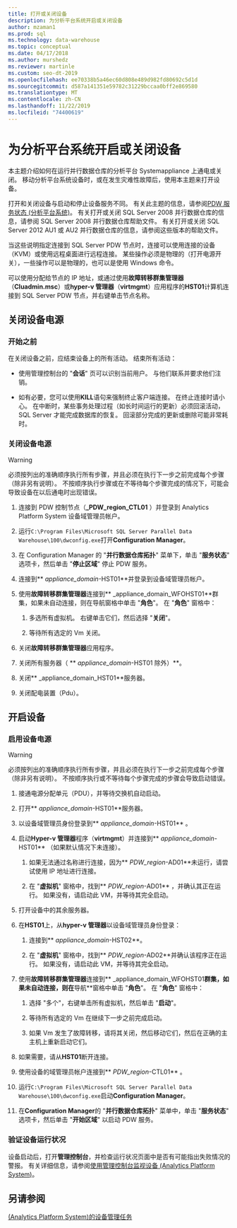 ```yaml
---
title: 打开或关闭设备
description: 为分析平台系统开启或关闭设备
author: mzaman1
ms.prod: sql
ms.technology: data-warehouse
ms.topic: conceptual
ms.date: 04/17/2018
ms.author: murshedz
ms.reviewer: martinle
ms.custom: seo-dt-2019
ms.openlocfilehash: ee70338b5a46ec60d808e489d982fd80692c5d1d
ms.sourcegitcommit: d587a141351e59782c31229bccaa0bff2e869580
ms.translationtype: MT
ms.contentlocale: zh-CN
ms.lasthandoff: 11/22/2019
ms.locfileid: "74400619"
---
```

# <a name="power-the-appliance-on-or-off-for-analytics-platform-system"></a>为分析平台系统开启或关闭设备
本主题介绍如何在运行并行数据仓库的分析平台 Systemappliance 上通电或关闭。 移动分析平台系统设备时，或在发生灾难性故障后，使用本主题来打开设备。  
  
打开和关闭设备与启动和停止设备服务不同。 有关此主题的信息，请参阅[PDW 服务状态 &#40;分析平台系统&#41;](pdw-services-status.md)。 有关打开或关闭 SQL Server 2008 并行数据仓库的信息，请参阅 SQL Server 2008 并行数据仓库帮助文件。 有关打开或关闭 SQL Server 2012 AU1 或 AU2 并行数据仓库的信息，请参阅这些版本的帮助文件。  
  
当这些说明指定连接到 SQL Server PDW 节点时，连接可以使用连接的设备（KVM）或使用远程桌面进行远程连接。 某些操作必须是物理的（打开电源开关），一些操作可以是物理的，也可以是使用 Windows 命令。  
  
可以使用分配给节点的 IP 地址，或通过使用**故障转移群集管理器**（**Cluadmin.msc**）或**hyper-v 管理器**（**virtmgmt**）应用程序的**HST01**计算机连接到 SQL Server PDW 节点，并右键单击节点名称。  
  
## <a name="PowerOff"></a>关闭设备电源  
  
### <a name="before-you-begin"></a>开始之前  
在关闭设备之前，应结束设备上的所有活动。 结束所有活动：  
  
-   使用管理控制台的 "**会话**" 页可以识别当前用户。 与他们联系并要求他们注销。  
  
-   如有必要，您可以使用**KILL**语句来强制终止客户端连接。 在终止连接时请小心。 在中断时，某些事务处理过程（如长时间运行的更新）必须回滚活动，SQL Server 才能完成数据库的恢复。 回滚部分完成的更新或删除可能非常耗时。  
  
### <a name="to-power-off-the-appliance"></a>关闭设备电源  
  
> [!WARNING]  
> 必须按列出的准确顺序执行所有步骤，并且必须在执行下一步之前完成每个步骤（除非另有说明）。 不按顺序执行步骤或在不等待每个步骤完成的情况下，可能会导致设备在以后通电时出现错误。  
  
1.  连接到 PDW 控制节点（**_PDW_region_CTL01** ）并登录到 Analytics Platform System 设备域管理员帐户。  
  
2.  运行`C:\Program Files\Microsoft SQL Server Parallel Data Warehouse\100\dwconfig.exe`打开**Configuration Manager**。  
  
3.  在 Configuration Manager 的 "**并行数据仓库拓扑**" 菜单下，单击 "**服务状态**" 选项卡，然后单击 "**停止区域**" 停止 PDW 服务。   
  
4.  连接到** _appliance_domain_-HST01**并登录到设备域管理员帐户。  
  
5.  使用**故障转移群集管理器**连接到** _appliance_domain_WFOHST01**群集，如果未自动连接，则在导航窗格中单击 "**角色**"。 在 "**角色**" 窗格中：  
  
    1.  多选所有虚拟机。 右键单击它们，然后选择 "**关闭**"。  
  
    2.  等待所有选定的 Vm 关闭。  
  
6.  关闭**故障转移群集管理器**应用程序。  
  
7. 关闭所有服务器（ ** _appliance_domain_-HST01 除外）**。  
  
8. 关闭** _appliance_domain_HST01**服务器。  
  
9. 关闭配电装置（Pdu）。  
  
## <a name="PowerOn"></a>开启设备  
  
### <a name="to-power-on-the-appliance"></a>启用设备电源  
  
> [!WARNING]  
> 必须按列出的准确顺序执行所有步骤，并且必须在执行下一步之前完成每个步骤（除非另有说明）。 不按顺序执行或不等待每个步骤完成的步骤会导致启动错误。  
  
1.  接通电源分配单元（PDU），并等待交换机自动启动。  
  
2.  打开** _appliance_domain_-HST01**服务器。  
  
3.  以设备域管理员身份登录到** _appliance_domain_-HST01** 。  
  
4.  启动**Hyper-v 管理器**程序（**virtmgmt**）并连接到** _appliance_domain_-HST01** （如果默认情况下未连接）。  
  
    1.  如果无法通过名称进行连接，因为** _PDW_region_-AD01**未运行，请尝试使用 IP 地址进行连接。  
  
    2.  在 "**虚拟机**" 窗格中，找到** _PDW_region_-AD01** ，并确认其正在运行。 如果没有，请启动此 VM，并等待其完全启动。  
  
5.  打开设备中的其余服务器。  
  
6.  在**HST01**上，从**hyper-v 管理器**以设备域管理员身份登录：  
  
    1.  连接到** _appliance_domain_-HST02**。  
  
    2.  在 "**虚拟机**" 窗格中，找到** _PDW_region_-AD02**并确认该程序正在运行。  如果没有，请启动此 VM，并等待其完全启动。  
  
7.  使用**故障转移群集管理器**连接到** _appliance_domain_WFOHST01**群集，如果未自动连接，则在**导航**窗格中单击 "**角色**"。 在 "**角色**" 窗格中：  
  
    1.  选择 "多个"，右键单击所有虚拟机，然后单击 "**启动**"。  
  
    2.  等待所有选定的 Vm 在继续下一步之前完成启动。  
  
    3.  如果 Vm 发生了故障转移，请将其关闭，然后移动它们，然后在正确的主主机上重新启动它们。  
  
8. 如果需要，请从**HST01**断开连接。  
  
9. 使用设备的域管理员帐户连接到** _PDW_region_-CTL01** 。  
  
10. 运行`C:\Program Files\Microsoft SQL Server Parallel Data Warehouse\100\dwconfig.exe`启动**Configuration Manager**。  
  
11. 在**Configuration Manager**的 "**并行数据仓库拓扑**" 菜单中，单击 "**服务状态**" 选项卡，然后单击 "**开始区域**" 以启动 PDW 服务。  
  
### <a name="to-verify-the-appliance-health"></a>验证设备运行状况  
设备启动后，打开**管理控制台**，并检查运行状况页面中是否有可能指出失败情况的警报。 有关详细信息，请参阅[使用管理控制台监视设备 &#40;Analytics Platform System&#41;](monitor-the-appliance-by-using-the-admin-console.md)。  
  
## <a name="see-also"></a>另请参阅  
[&#40;Analytics Platform System&#41;的设备管理任务](appliance-management-tasks.md)  
  
